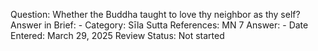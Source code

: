 Question: Whether the Buddha taught to love thy neighbor as thy self?
Answer in Brief: -
 Category: Sīla
Sutta References: MN 7
Answer: -
Date Entered: March 29, 2025
Review Status: Not started